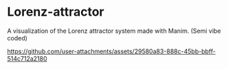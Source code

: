 

# Lorenz-attractor

A visualization of the Lorenz attractor system made with Manim. (Semi vibe coded)


https://github.com/user-attachments/assets/29580a83-888c-45bb-bbff-514c712a2180


